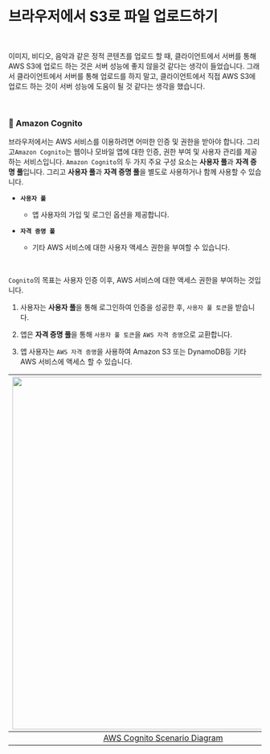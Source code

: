 # 브라우저에서 S3로 파일 업로드하기

<br>

이미지, 비디오, 음악과 같은 정적 콘텐츠를 업로드 할 때, 클라이언트에서 서버를 통해 AWS S3에 업로드 하는 것은 서버 성능에 좋지 않을것 같다는 생각이 들었습니다. 그래서 클라이언트에서 서버를 통해 업로드를 하지 말고, 클라이언트에서 직접 AWS S3에 업로드 하는 것이 서버 성능에 도움이 될 것 같다는 생각을 했습니다.

<br>

### :book: Amazon Cognito

브라우저에서는 AWS 서비스를 이용하려면 어떠한 인증 및 권한을 받아야 합니다. 그리고`Amazon Cognito`는 웹이나 모바일 앱에 대한 인증, 권한 부여 및 사용자 관리를 제공하는 서비스입니다. `Amazon Cognito`의 두 가지 주요 구성 요소는 **사용자 풀**과 **자격 증명 풀**입니다. 그리고 **사용자 풀**과 **자격 증명 풀**을 별도로 사용하거나 함께 사용할 수 있습니다.

* **`사용자 풀`**

    * 앱 사용자의 가입 및 로그인 옵션을 제공합니다.

* **`자격 증명 풀`**

    * 기타 AWS 서비스에 대한 사용자 액세스 권한을 부여할 수 있습니다.

<br>

`Cognito`의 목표는 사용자 인증 이후, AWS 서비스에 대한 액세스 권한을 부여하는 것입니다.

1. 사용자는 **사용자 풀**을 통해 로그인하여 인증을 성공한 후, `사용자 풀 토큰`을 받습니다.

2. 앱은 **자격 증명 풀**을 통해 `사용자 풀 토큰`을 `AWS 자격 증명`으로 교환합니다.

3. 앱 사용자는 `AWS 자격 증명`을 사용하여 Amazon S3 또는 DynamoDB등 기타 AWS 서비스에 액세스 할 수 있습니다.

| <img src="https://docs.aws.amazon.com/ko_kr/cognito/latest/developerguide/images/scenario-cup-cib2.png" width="600" height="700"> |
| :--: |
| [AWS Cognito Scenario Diagram](https://docs.aws.amazon.com/ko_kr/cognito/latest/developerguide/what-is-amazon-cognito.html) |

<br>